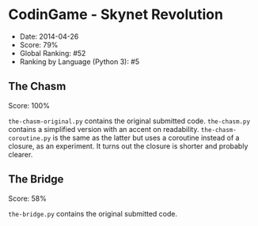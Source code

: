 # CodinGame - Skynet Revolution

- Date: 2014-04-26
- Score: 79%
- Global Ranking: #52
- Ranking by Language (Python 3): #5

## The Chasm

Score: 100%

`the-chasm-original.py` contains the original submitted code. `the-chasm.py` contains a simplified version with an accent on readability. `the-chasm-coroutine.py` is the same as the latter but uses a coroutine instead of a closure, as an experiment. It turns out the closure is shorter and probably clearer.

## The Bridge

Score: 58%

`the-bridge.py` contains the original submitted code.

